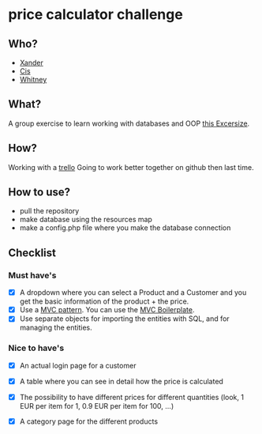 # price calculator challenge

## Who?
- [Xander](https://github.com/xandervdh)
- [Cis](https://github.com/Beardificent)
- [Whitney](https://github.com/whitneyz)

## What?
A group exercise to learn working with databases and OOP
[this Excersize](challenge.md).

## How?
Working with a [trello](https://trello.com/b/woD9sNBN/price-calculator) 
Going to work better together on github then last time.

## How to use?
- pull the repository
- make database using the resources map
- make a config.php file where you make the database connection

## Checklist
### Must have's

- [x] A dropdown where you can select a Product and a Customer and you get the basic information of the product + the price.
- [x] Use a [MVC pattern](https://en.wikipedia.org/wiki/Model%E2%80%93view%E2%80%93controller). You can use the [MVC Boilerplate](https://github.com/becodeorg/php-mvc-boilerplate).
- [x] Use separate objects for importing the entities with SQL, and for managing the entities.

### Nice to have's

- [x] An actual login page for a customer
- [x] A table where you can see in detail how the price is calculated
- [x] The possibility to have different prices for different quantities (look, 1 EUR per item for 1, 0.9 EUR per item for 100, ...)
- [x] A category page for the different products

